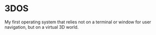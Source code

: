 # 3DOS

My first operating system that relies not on a terminal or window for user navigation, but on a virtual 3D world.


